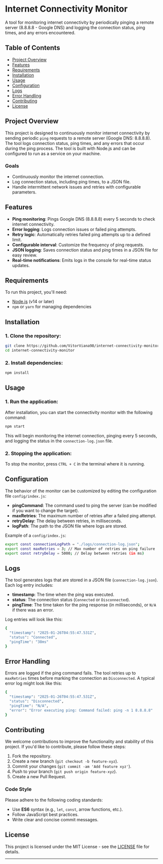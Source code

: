 # Internet Connectivity Monitor

A tool for monitoring internet connectivity by periodically pinging a remote server (8.8.8.8 - Google DNS) and logging the connection status, ping times, and any errors encountered.

## Table of Contents

- [Project Overview](#project-overview)
- [Features](#features)
- [Requirements](#requirements)
- [Installation](#installation)
- [Usage](#usage)
- [Configuration](#configuration)
- [Logs](#logs)
- [Error Handling](#error-handling)
- [Contributing](#contributing)
- [License](#license)

## Project Overview

This project is designed to continuously monitor internet connectivity by sending periodic `ping` requests to a remote server (Google DNS: 8.8.8.8). The tool logs connection status, ping times, and any errors that occur during the ping process. The tool is built with Node.js and can be configured to run as a service on your machine.

### Goals
- Continuously monitor the internet connection.
- Log connection status, including ping times, to a JSON file.
- Handle intermittent network issues and retries with configurable parameters.

## Features

- **Ping monitoring**: Pings Google DNS (8.8.8.8) every 5 seconds to check internet connectivity.
- **Error logging**: Logs connection issues or failed ping attempts.
- **Retry logic**: Automatically retries failed ping attempts up to a defined limit.
- **Configurable interval**: Customize the frequency of ping requests.
- **JSON logging**: Saves connection status and ping times in a JSON file for easy review.
- **Real-time notifications**: Emits logs in the console for real-time status updates.

## Requirements

To run this project, you'll need:

- [Node.js](https://nodejs.org/) (v14 or later)
- `npm` or `yarn` for managing dependencies

## Installation

### 1. Clone the repository:

``` bash
git clone https://github.com/VitorViana98/internet-connectivity-monitor.git
cd internet-connectivity-monitor
```

### 2. Install dependencies:

``` bash
npm install
```

## Usage

### 1. Run the application:

After installation, you can start the connectivity monitor with the following command:

``` bash
npm start
```

This will begin monitoring the internet connection, pinging every 5 seconds, and logging the status in the `connection-log.json` file.

### 2. Stopping the application:

To stop the monitor, press `CTRL + C` in the terminal where it is running.

## Configuration

The behavior of the monitor can be customized by editing the configuration file `config/index.js`:

- **pingCommand**: The command used to ping the server (can be modified if you want to change the target).
- **maxRetries**: The maximum number of retries after a failed ping attempt.
- **retryDelay**: The delay between retries, in milliseconds.
- **logPath**: The path to the JSON file where logs are stored.

Example of a `config/index.js`:

``` bash
export const connectionLogPath = "./logs/connection-log.json";
export const maxRetries = 3; // Max number of retries on ping failure
export const retryDelay = 5000; // Delay between retries (in ms)
```

## Logs

The tool generates logs that are stored in a JSON file (`connection-log.json`). Each log entry includes:

- **timestamp**: The time when the ping was executed.
- **status**: The connection status (`Connected` or `Disconnected`).
- **pingTime**: The time taken for the ping response (in milliseconds), or `N/A` if there was an error.

Log entries will look like this:

``` bash
{
  "timestamp": "2025-01-26T04:55:47.531Z",
  "status": "Connected",
  "pingTime": "38ms"
}
```

## Error Handling

Errors are logged if the ping command fails. The tool retries up to `maxRetries` times before marking the connection as `Disconnected`. A typical error log might look like this:

``` bash
{
  "timestamp": "2025-01-26T04:55:47.531Z",
  "status": "Disconnected",
  "pingTime": "N/A",
  "error": "Error executing ping: Command failed: ping -n 1 8.8.8.8"
}
```

## Contributing

We welcome contributions to improve the functionality and stability of this project. If you'd like to contribute, please follow these steps:

1. Fork the repository.
2. Create a new branch (`git checkout -b feature-xyz`).
3. Commit your changes (`git commit -am 'Add feature xyz'`).
4. Push to your branch (`git push origin feature-xyz`).
5. Create a new Pull Request.

### Code Style

Please adhere to the following coding standards:

- Use **ES6** syntax (e.g., `let`, `const`, arrow functions, etc.).
- Follow JavaScript best practices.
- Write clear and concise commit messages.

## License

This project is licensed under the MIT License - see the [LICENSE](LICENSE) file for details.

---